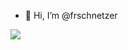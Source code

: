 - 👋 Hi, I’m @frschnetzer
<img src="https://github-profile-trophy.vercel.app/?username=frschnetzer&row=1&column=9&theme=juicyfresh&no-frame=true%22"/>
